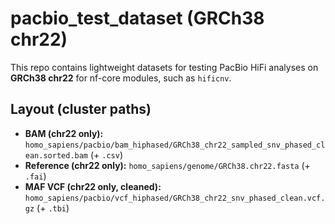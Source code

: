 # pacbio_test_dataset (GRCh38 chr22)

This repo contains lightweight datasets for testing PacBio HiFi analyses on **GRCh38 chr22** for nf-core modules, such as `hificnv`.
## Layout (cluster paths)
- **BAM (chr22 only):** `homo_sapiens/pacbio/bam_hiphased/GRCh38_chr22_sampled_snv_phased_clean.sorted.bam` (+ `.csv`)
- **Reference (chr22 only):** `homo_sapiens/genome/GRCh38.chr22.fasta` (+ `.fai`)
- **MAF VCF (chr22 only, cleaned):** `homo_sapiens/pacbio/vcf_hiphased/GRCh38_chr22_snv_phased_clean.vcf.gz` (+ `.tbi`)

